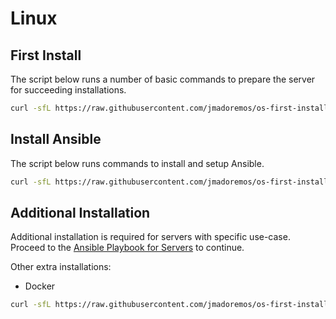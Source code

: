 # Linux

## First Install

The script below runs a number of basic commands to prepare the server for succeeding installations.

```sh
curl -sfL https://raw.githubusercontent.com/jmadoremos/os-first-install-new/main/linux/shared/scripts/first-install.sh | bash
```

## Install Ansible

The script below runs commands to install and setup Ansible.

```sh
curl -sfL https://raw.githubusercontent.com/jmadoremos/os-first-install-new/main/linux/shared/scripts/ansible-install.sh | bash
```

## Additional Installation

Additional installation is required for servers with specific use-case. Proceed to the [Ansible Playbook for Servers](./server/README.md) to continue.


Other extra installations:

* Docker

```sh
curl -sfL https://raw.githubusercontent.com/jmadoremos/os-first-install-new/main/linux/shared/ansible/docker-install.yml | ansible-playbook --extra-vars "ansible_user=$(whoami)"
```
